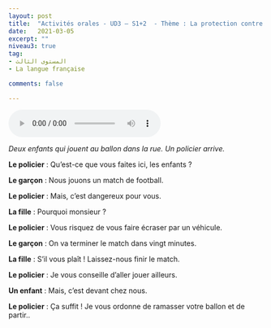 ```yaml
---
layout: post
title:  "Activités orales - UD3 – S1+2  - Thème : La protection contre les dangers - Intitulé : Attention aux dangers"
date:   2021-03-05
excerpt: ""
niveau3: true
tag:
- المستوى الثالث 
- La langue française

comments: false

---
```


<audio controls>
  <source src="../assets/mp3/3/U3-S1S2.mp3" type="audio/mpeg">
  Your browser does not support the audio element.
</audio>

*Deux enfants qui jouent au ballon dans la rue. Un policier arrive.*



**Le policier** : Qu’est-ce que vous faites ici, les enfants ?

**Le garçon** : Nous jouons un match de football.

**Le policier** : Mais, c’est dangereux pour vous.

**La fille** : Pourquoi monsieur ?

**Le policier** : Vous risquez de vous faire écraser par un véhicule.

**Le garçon** : On va terminer le match dans vingt minutes.

**La fille** : S’il vous plaît ! Laissez-nous finir le match.

**Le policier** : Je vous conseille d’aller jouer ailleurs.

**Un enfant** : Mais, c’est devant chez nous.

**Le policier** : Ça suffit ! Je vous ordonne de ramasser votre ballon et de partir..

